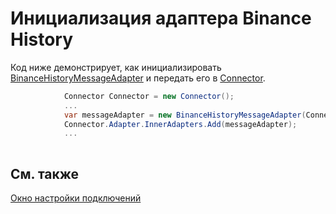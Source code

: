 # Инициализация адаптера Binance History

Код ниже демонстрирует, как инициализировать [BinanceHistoryMessageAdapter](xref:StockSharp.BinanceHistory.BinanceHistoryMessageAdapter) и передать его в [Connector](xref:StockSharp.Algo.Connector).

```cs
			Connector Connector = new Connector();				
			...				
			var messageAdapter = new BinanceHistoryMessageAdapter(Connector.TransactionIdGenerator);
			Connector.Adapter.InnerAdapters.Add(messageAdapter);
			...	
							
```

## См. также

[Окно настройки подключений](../../../graphical_user_interface/connection_settings_window.md)
